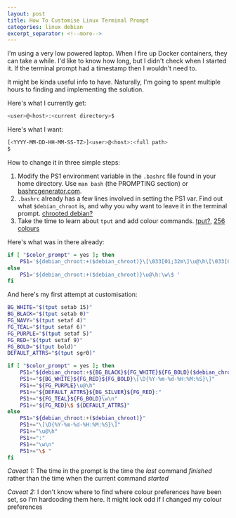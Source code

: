```yaml
---
layout: post
title: How To Customise Linux Terminal Prompt
categories: linux debian 
excerpt_separator: <!--more-->
---
```


I'm using a very low powered laptop. When I fire up Docker containers, they can take a while. I'd like to know how long, but I didn't check when I started it. If the terminal prompt had a timestamp then I wouldn't need to.

It might be kinda useful info to have. Naturally, I'm going to spent multiple hours to finding and implementing the solution.
<!--more-->

Here's what I currently get:

```bash
<user>@<host>:<current directory>$
```

Here's what I want:

```bash
[<YYYY-MM-DD-HH-MM-SS-TZ>]<user>@<host>:<full path>
$
```

How to change it in three simple steps: 

1. Modify the PS1 environment variable in the `.bashrc` file found in your home directory. Use `man bash` (the PROMPTING section) or [bashrcgenerator.com](http://bashrcgenerator.com).
2. `.bashrc` already has a few lines involved in setting the PS1 var. Find out what `$debian_chroot` is, and why you why want to leave it in the terminal prompt. [chrooted debian?](https://askubuntu.com/questions/372849/what-does-debian-chrootdebian-chroot-do-in-my-terminal-prompt)
3. Take the time to learn about `tput` and add colour commands. [tput?,](https://linuxcommand.org/lc3_adv_tput.php) [256 colours](https://www.ditig.com/256-colors-cheat-sheet)

Here's what was in there already:

```bash
if [ "$color_prompt" = yes ]; then
    PS1='${debian_chroot:+($debian_chroot)}\[\033[01;32m\]\u@\h\[\033[00m\]:\[\033[01;34m\]\w\[\033[00m\]\$ '
else
    PS1='${debian_chroot:+($debian_chroot)}\u@\h:\w\$ '
fi
```

And here's my first attempt at customisation:

```bash
BG_WHITE="$(tput setab 15)"
BG_BLACK="$(tput setab 0)"
FG_NAVY="$(tput setaf 4)"
FG_TEAL="$(tput setaf 6)"
FG_PURPLE="$(tput setaf 5)"
FG_RED="$(tput setaf 9)"
FG_BOLD="$(tput bold)"
DEFAULT_ATTRS="$(tput sgr0)"

if [ "$color_prompt" = yes ]; then
    PS1="${debian_chroot:+${BG_BLACK}${FG_WHITE}${FG_BOLD}($debian_chroot)}${DEFAULT_ATTRS}"
    PS1+="${BG_WHITE}${FG_RED}${FG_BOLD}\[\D{%Y-%m-%d-%H:%M:%S}\]"
    PS1+="${FG_PURPLE}\u@\h"
    PS1+="${DEFAULT_ATTRS}${BG_SILVER}${FG_RED}:"
    PS1+="${FG_TEAL}${FG_BOLD}\w\n"
    PS1+="${FG_RED}\$ ${DEFAULT_ATTRS}"
else
    PS1="${debian_chroot:+($debian_chroot)}"
    PS1+="\[\D{%Y-%m-%d-%H:%M:%S}\]"
    PS1+="\u@\h"
    PS1+=":"
    PS1+="\w\n"
    PS1+="\$ "
fi
```

_Caveat 1:_ The time in the prompt is the time the _last_ command _finished_ rather than the time when the current command _started_

_Caveat 2:_ I don't know where to find where colour preferences have been set, so I'm hardcoding them here. It might look odd if I changed my colour preferences

